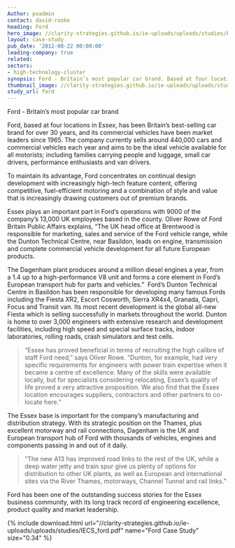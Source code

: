 ```yaml
---
Author: pxadmin
contact: david-rooke
heading: Ford
hero_image: //clarity-strategies.github.io/ie-uploads/uploads/studies/Ford_Banner.jpg
layout: case-study
pub_date: '2012-08-22 00:00:00'
leading-company: true
related:
sectors:
- high-technology-cluster
synopsis: Ford - Britain’s most popular car brand. Based at four locations in Essex.
thumbnail_image: //clarity-strategies.github.io/ie-uploads/uploads/studies/Ford_Tile.jpg
study_url: ford
---
```

<p>Ford - Britain’s most popular car brand</p>
<p>Ford, based at four locations in Essex, has been Britain’s best-selling car brand for over 30 years, and its commercial vehicles have been market leaders since 1965. The company currently sells around 440,000 cars and commercial vehicles each year and aims to be the ideal vehicle available for all motorists; including families carrying people and luggage, small car drivers, performance enthusiasts and van drivers.</p>
<p>To maintain its advantage, Ford concentrates on continual design development with increasingly high-tech feature content, offering competitive, fuel-efficient motoring and a combination of style and value that is increasingly drawing customers out of premium brands.</p>
<p>Essex plays an important part in Ford’s operations with 9000 of the company’s 13,000 UK employees based in the county. Oliver Rowe of Ford Britain Public Affairs explains, “The UK head office at Brentwood is responsible for marketing, sales and service of the Ford vehicle range, while the Dunton Technical Centre, near Basildon, leads on engine, transmission and complete commercial vehicle development for all future European products.</p>
<p>The Dagenham plant produces around a million diesel engines a year, from a 1.4 up to a high-performance V8 unit and forms a core element in Ford’s European transport hub for parts and vehicles.”&nbsp; Ford’s Dunton Technical Centre in Basildon has been responsible for developing many famous Fords including the Fiesta XR2, Escort Cosworth, Sierra XR4x4, Granada, Capri, Focus and Transit van. Its most recent development is the global all-new Fiesta which is selling successfully in markets throughout the world. Dunton is home to over 3,000 engineers with extensive research and development facilities, including high speed and special surface tracks, indoor laboratories, rolling roads, crash simulators and test cells.</p>
<blockquote><p>
		“Essex has proved beneficial in terms of recruiting the high calibre of staff Ford need,” says Oliver Rowe. “Dunton, for example, had very specific requirements for engineers with power train expertise when it became a centre of excellence. Many of the skills were available locally, but for specialists considering relocating, Essex’s quality of life proved a very attractive proposition. We also find that the Essex location encourages suppliers, contractors and other partners to co-locate here.”</p>
</blockquote>
<p>The Essex base is important for the company’s manufacturing and distribution strategy. With its strategic position on the Thames, plus excellent motorway and rail connections, Dagenham is the UK and European transport hub of Ford with thousands of vehicles, engines and components passing in and out of it daily.</p>
<blockquote>
	<p>
		“The new A13 has improved road links to the rest of the UK, while a deep water jetty and train spur give us plenty of options for distribution to other UK plants, as well as European and international sites via the River Thames, motorways, Channel Tunnel and rail links.”</p>
</blockquote>
<p>
	Ford has been one of the outstanding success stories for the Essex business community, with its long track record of engineering excellence, product quality and market leadership.</p>
   
 {% include download.html url="//clarity-strategies.github.io/ie-uploads/uploads/studies/IECS_ford.pdf" name="Ford Case Study" size="0.34" %}

